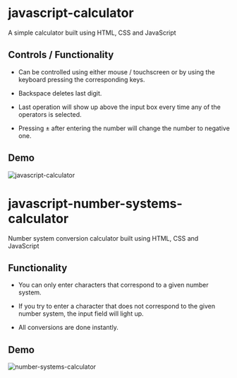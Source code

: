 # javascript-calculator
A simple calculator built using HTML, CSS and JavaScript

## Controls / Functionality

- Can be controlled using either mouse / touchscreen or by using the keyboard pressing the corresponding keys.

- Backspace deletes last digit.

- Last operation will show up above the input box every time any of the operators is selected.

- Pressing ± after entering the number will change the number to negative one.

## Demo

![javascript-calculator](https://github.com/user-attachments/assets/9cef7fee-7070-4c69-bb41-38758700b744)


# javascript-number-systems-calculator
Number system conversion calculator built using HTML, CSS and JavaScript

## Functionality

- You can only enter characters that correspond to a given number system.

- If you try to enter a character that does not correspond to the given number system, the input field will light up.

- All conversions are done instantly.
  
## Demo

![number-systems-calculator](https://github.com/user-attachments/assets/2730cc7b-cae7-406d-9cf0-4cde45fa283a)
